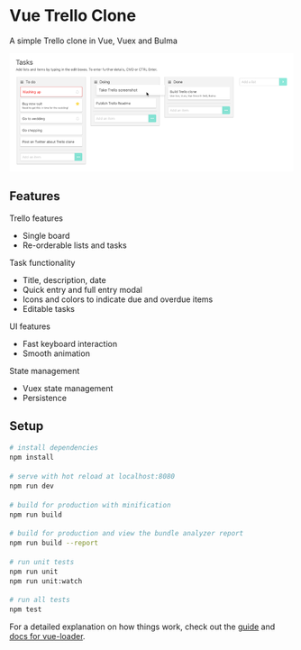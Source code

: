 # Vue Trello Clone

A simple Trello clone in Vue, Vuex and Bulma

![screenshot](docs/screenshot.png)


## Features

Trello features

- Single board
- Re-orderable lists and tasks

Task functionality

- Title, description, date
- Quick entry and full entry modal
- Icons and colors to indicate due and overdue items
- Editable tasks

UI features

- Fast keyboard interaction
- Smooth animation

State management

- Vuex state management
- Persistence


## Setup

``` bash
# install dependencies
npm install

# serve with hot reload at localhost:8080
npm run dev

# build for production with minification
npm run build

# build for production and view the bundle analyzer report
npm run build --report

# run unit tests
npm run unit
npm run unit:watch

# run all tests
npm test
```

For a detailed explanation on how things work, check out the [guide](http://vuejs-templates.github.io/webpack/) and [docs for vue-loader](http://vuejs.github.io/vue-loader).
